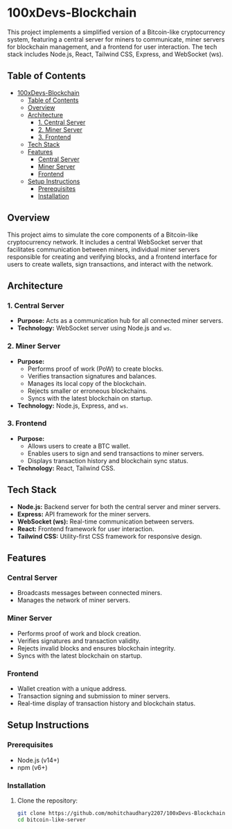 # 100xDevs-Blockchain
 This project implements a simplified version of a Bitcoin-like cryptocurrency system, featuring a central server for miners to communicate, miner servers for blockchain management, and a frontend for user interaction. The tech stack includes Node.js, React, Tailwind CSS, Express, and WebSocket (ws).

## Table of Contents

- [100xDevs-Blockchain](#100xdevs-blockchain)
  - [Table of Contents](#table-of-contents)
  - [Overview](#overview)
  - [Architecture](#architecture)
    - [1. Central Server](#1-central-server)
    - [2. Miner Server](#2-miner-server)
    - [3. Frontend](#3-frontend)
  - [Tech Stack](#tech-stack)
  - [Features](#features)
    - [Central Server](#central-server)
    - [Miner Server](#miner-server)
    - [Frontend](#frontend)
  - [Setup Instructions](#setup-instructions)
    - [Prerequisites](#prerequisites)
    - [Installation](#installation)

## Overview

This project aims to simulate the core components of a Bitcoin-like cryptocurrency network. It includes a central WebSocket server that facilitates communication between miners, individual miner servers responsible for creating and verifying blocks, and a frontend interface for users to create wallets, sign transactions, and interact with the network.

## Architecture

### 1. Central Server
- **Purpose:** Acts as a communication hub for all connected miner servers.
- **Technology:** WebSocket server using Node.js and `ws`.

### 2. Miner Server
- **Purpose:** 
  - Performs proof of work (PoW) to create blocks.
  - Verifies transaction signatures and balances.
  - Manages its local copy of the blockchain.
  - Rejects smaller or erroneous blockchains.
  - Syncs with the latest blockchain on startup.
- **Technology:** Node.js, Express, and `ws`.

### 3. Frontend
- **Purpose:** 
  - Allows users to create a BTC wallet.
  - Enables users to sign and send transactions to miner servers.
  - Displays transaction history and blockchain sync status.
- **Technology:** React, Tailwind CSS.

## Tech Stack

- **Node.js:** Backend server for both the central server and miner servers.
- **Express:** API framework for the miner servers.
- **WebSocket (ws):** Real-time communication between servers.
- **React:** Frontend framework for user interaction.
- **Tailwind CSS:** Utility-first CSS framework for responsive design.

## Features

### Central Server
- Broadcasts messages between connected miners.
- Manages the network of miner servers.

### Miner Server
- Performs proof of work and block creation.
- Verifies signatures and transaction validity.
- Rejects invalid blocks and ensures blockchain integrity.
- Syncs with the latest blockchain on startup.

### Frontend
- Wallet creation with a unique address.
- Transaction signing and submission to miner servers.
- Real-time display of transaction history and blockchain status.

## Setup Instructions

### Prerequisites
- Node.js (v14+)
- npm (v6+)

### Installation
1. Clone the repository:
   ```bash
   git clone https://github.com/mohitchaudhary2207/100xDevs-Blockchain.git
   cd bitcoin-like-server
